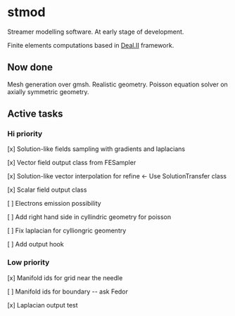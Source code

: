 # stmod
Streamer modelling software. At early stage of development.

Finite elements computations based in [Deal.II](https://github.com/dealii/dealii) framework.


## Now done
Mesh generation over gmsh. Realistic geometry.
Poisson equation solver on axially symmetric geometry.


## Active tasks
### Hi priority

[x] Solution-like fields sampling with gradients and laplacians

[x] Vector field output class from FESampler

[x] Solution-like vector interpolation for refine <- Use SolutionTransfer class

[x] Scalar field output class

[ ] Electrons emission possibility

[ ] Add right hand side in cyllindric geometry for poisson

[ ] Fix laplacian for cylliongric geomentry

[ ] Add output hook

### Low priority

[x] Manifold ids for grid near the needle

[ ] Manifold ids for boundary -- ask Fedor

[x] Laplacian output test
